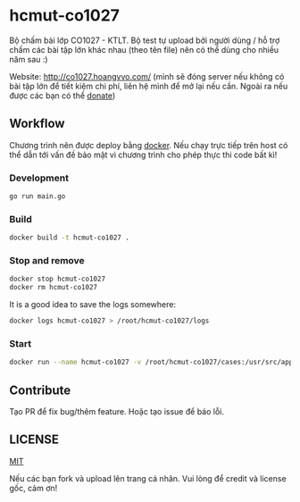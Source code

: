 # hcmut-co1027

Bộ chấm bài lớp CO1027 - KTLT. Bộ test tự upload bởi người dùng / hỗ trợ chấm các bài tập lớn khác nhau (theo tên file) nên có thể dùng cho nhiều năm sau :)

Website: http://co1027.hoangvvo.com/ (mình sẽ đóng server nếu không có bài tập lớn để tiết kiệm chi phí, liên hệ mình để mở lại nếu cần. Ngoài ra nếu được các bạn có thể [donate](DONATE.md))

## Workflow

Chương trình nên được deploy bằng [docker](https://www.docker.com/). Nếu chạy trực tiếp trên host có thể dẫn tới vấn đề bảo mật vì chương trình cho phép thực thi code bất kì!

### Development

```bash
go run main.go
```

### Build

```bash
docker build -t hcmut-co1027 .
```

### Stop and remove

```bash
docker stop hcmut-co1027
docker rm hcmut-co1027
```

It is a good idea to save the logs somewhere:

```bash
docker logs hcmut-co1027 > /root/hcmut-co1027/logs
```

### Start

```bash
docker run --name hcmut-co1027 -v /root/hcmut-co1027/cases:/usr/src/app/cases -v /root/hcmut-co1027/archive:/usr/src/app/archive -d -p 80:8080 --env APP_URI=http://co1027.hoangvvo.com hcmut-co1027
```

## Contribute

Tạo PR để fix bug/thêm feature. Hoặc tạo issue để báo lỗi.

## LICENSE

[MIT](LICENSE)

Nếu các bạn fork và upload lên trang cá nhân. Vui lòng để credit và license gốc, cảm ơn!
